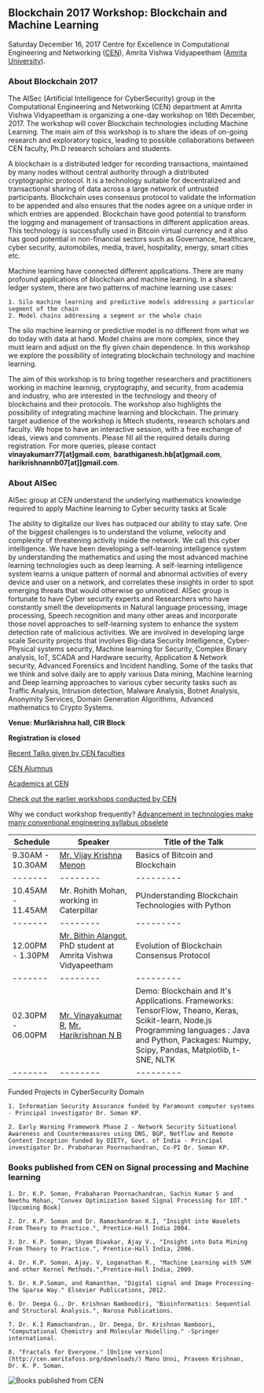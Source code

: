 ## Blockchain 2017 Workshop: Blockchain and Machine Learning

Saturday December 16, 2017
Centre for Excellence in Computational Engineering and Networking ([CEN](https://www.amrita.edu/center/computational-engineering-and-networking)),
Amrita Vishwa Vidyapeetham ([Amrita University](https://www.amrita.edu/)).

### About Blockchain 2017

The AISec (Artificial Intelligence for CyberSecurity) group in the Computational Engineering and Networking (CEN) department at Amrita Vishwa Vidyapeetham is organizing a one-day workshop on 16th December, 2017. The workshop will cover Blockchain technologies including Machine Learning. The main aim of this workshop is to share the ideas of on-going research and exploratory topics, leading to possible collaborations between CEN faculty, Ph.D research scholars and students.

A blockchain is a distributed ledger for recording transactions, maintained by many nodes without central authority through a distributed cryptographic protocol. It is a technology suitable for decentralized and transactional sharing of data across a large network of untrusted participants. Blockchain uses consensus protocol to validate the information to be appended and also ensures that the nodes agree on a unique order in which entries are appended. Blockchain have good potential to transform the logging and management of transactions in different application areas. This technology is successfully used in Bitcoin virtual currency and it also has good potential in non-financial sectors such as Governance, healthcare, cyber security, automobiles, media, travel, hospitality, energy, smart cities etc.

Machine learning have connected different applications. There are many profound applications of blockchain and machine learning. In a shared ledger system, there are two patterns of machine learning use cases:

    1. Silo machine learning and predictive models addressing a particular segment of the chain
    2. Model chains addressing a segment or the whole chain

The silo machine learning or predictive model is no different from what we do today with data at hand. Model chains are more complex, since they must learn and adjust on the fly given chain dependence. In this workshop we explore the possibility of integrating blockchain technology and machine learning.

The aim of this workshop is to bring together researchers and practitioners working in machine learnnig, cryptography, and security, from academia and industry, who are interested in the technology and theory of blockchains and their protocols. The workshop also highlights the possibility of integrating machine learning and blockchain. The primary target audience of the workshop is Mtech students, research scholars and faculty. We hope to have an interactive session, with a free exchange of ideas, views and comments. Please fill all the required details during registration. For more queries, please contact **vinayakumarr77[at]gmail.com**, **barathiganesh.hb[at]gmail.com**, **harikrishnannb07[at]]gmail.com**.

### About AISec

AISec group at CEN understand the underlying mathematics knowledge required to apply Machine learning to Cyber security tasks at Scale

The ability to digitalize our lives has outpaced our ability to stay safe. One of the biggest challenges is to understand the volume, velocity and complexity of threatening activity inside the network. We call this cyber intelligence. We have been developing a self-learning intelligence system by understanding the mathematics and using the most advanced machine learning technologies such as deep learning. A self-learning intelligence system learns a unique pattern of normal and abnormal activities of every device and user on a network, and correlates these insights in order to spot emerging threats that would otherwise go unnoticed. AISec group is fortunate to have Cyber security experts and Researchers who have constantly smell the developments in Natural language processing, image processing, Speech recognition and many other areas and incorporate those novel approaches to self-learning system to enhance the system detection rate of malicious activities. We are involved in developing large scale Security projects that involves Big-data Security Intelligence, Cyber-Physical systems security, Machine learning for Security, Complex Binary analysis, IoT, SCADA and Hardware security, Application & Network security, Advanced Forensics and Incident handling. Some of the tasks that we think and solve daily are to apply various Data mining, Machine learning and Deep learning approaches to various cyber security tasks such as Traffic Analysis, Intrusion detection, Malware Analysis, Botnet Analysis, Anonymity Services, Domain Generation Algorithms, Advanced mathematics to Crypto Systems.

**Venue: Murlikrishna hall, CIR Block** 

**Registration is closed**

[Recent Talks given by CEN faculties](https://barathiganesh-hb.github.io/cen-talks/)

[CEN Alumnus](http://nlp.amrita.edu/students/index.html)

[Academics at CEN](http://nlp.amrita.edu/cenalumini/cen-alumini.html)

[Check out the earlier workshops conducted by CEN](https://barathiganesh-hb.github.io/cen-workshops/)

Why we conduct workshop frequently?
[Advancement in technologies make many conventional engineering syllabus obselete](https://github.com/BarathiGanesh-HB/cen-deepchem2017/blob/master/RIP.pdf)

| Schedule | Speaker | Title of the Talk |
|-------|--------|---------|
|9.30AM - 10.30AM | [Mr. Vijay Krishna Menon](https://www.amrita.edu/faculty/m-vijaykrishna) | Basics of Bitcoin and Blockchain |
|-------|--------|---------|
|10.45AM - 11.45AM| Mr. Rohith Mohan, working in Caterpillar | PUnderstanding Blockchain Technologies with Python |
|-------|--------|---------|
|12.00PM - 1.30PM| [Mr. Bithin Alangot](https://scholar.google.co.in/citations?user=14yUyowAAAAJ&hl=en), PhD student at Amrita Vishwa Vidyapeetham | Evolution of Blockchain Consensus Protocol  |
|-------|--------|---------|
|02.30PM - 06.00PM| [Mr. Vinayakumar R](https://sites.google.com/site/vinayakumarr77/), [ Mr. Harikrishnan N B ](https://harikrishnannb.blogspot.in/)| Demo: Blockchain and It's Applications. Frameworks: TensorFlow, Theano, Keras, Scikit-learn, Node.js Programming languages : Java and Python, Packages: Numpy, Scipy, Pandas, Matplotlib, t-SNE, NLTK |
|-------|--------|---------|

Funded Projects in CyberSecurity Domain

    1. Information Security Assurance funded by Paramount computer systems - Principal investigator Dr. Soman KP.

    2. Early Warning Framework Phase 2 - Network Security Situational Awareness and Countermeasures using DNS, BGP, Netflow and Remote Content Inception funded by DIETY, Govt. of India - Principal investigator Dr. Prabaharan Poornachandran, Co-PI Dr. Soman KP.

### Books published from CEN on Signal processing and Machine learning

    1. Dr. K.P. Soman, Prabaharan Poornachandran, Sachin Kumar S and Neethu Mohan, "Convex Optimization based Signal Processing for IOT." [Upcoming Book]

    2. Dr. K.P. Soman and Dr. Ramachandran K.I, "Insight into Wavelets From Theory to Practice.", Prentice-Hall India 2004.

    3. Dr. K.P. Soman, Shyam Diwakar, Ajay V., "Insight into Data Mining From Theory to Practice.", Prentice-Hall India, 2006.

    4. Dr. K.P. Soman, Ajay. V, Loganathan R., "Machine Learning with SVM and other Kernel Methods.",Prentice-Hall India, 2009.

    5. Dr. K.P.Soman, and Ramanthan, "Digital signal and Image Processing-The Sparse Way." Elsevier Publications, 2012.

    6. Dr. Deepa G., Dr. Krishnan Namboodiri, "Bioinformatics: Sequential and Structural Analysis.", Narosa Publications.

    7. Dr. K.I Ramachandran., Dr. Deepa, Dr. Krishnan Namboori, "Computational Chemistry and Molecular Modelling." -Springer international.

    8. "Fractals for Everyone." [Online version](http://cen.amritafoss.org/downloads/) Manu Unni, Praveen Krishnan, Dr. K. P. Soman.

![Books published from CEN]({{"books.png"}})
